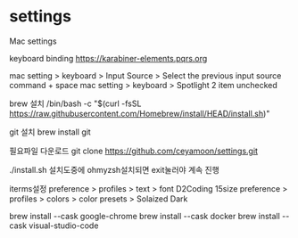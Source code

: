 # settings
Mac settings


keyboard binding
https://karabiner-elements.pqrs.org

mac setting > keyboard > Input Source > Select the previous input source command + space
mac setting > keyboard > Spotlight 2 item unchecked

brew 설치
/bin/bash -c "$(curl -fsSL https://raw.githubusercontent.com/Homebrew/install/HEAD/install.sh)"

git 설치
brew install git

필요파일 다운로드
git clone https://github.com/ceyamoon/settings.git

./install.sh
설치도중에 ohmyzsh설치되면 exit눌러야 계속 진행

iterms설정
preference > profiles > text > font D2Coding 15size
preference > profiles > colors > color presets > Solaized Dark


brew install --cask google-chrome 
brew install --cask docker
brew install --cask visual-studio-code